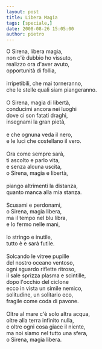 ```yaml
---
layout: post
title: Libera Magia
tags: [speciale,]
date: 2008-08-26 15:05:00
author: pietro
---
```

O Sirena, libera magia,<br/>non c'è dubbio ho vissuto,<br/>realizzo ora d'aver avuto,<br/>opportunità di follia,<br/><br/>irripetibili, che mai torneranno,<br/>che le stelle quali siam piangeranno.<br/><br/>O Sirena, magia di libertà,<br/>conducimi ancora nei luoghi<br/>dove ci son fatati draghi,<br/>insegnami la gran pietà,<br/><br/>e che ognuna veda il nero,<br/>e le luci che costellano il vero.<br/><br/>Ora come sempre sarà,<br/>ti ascolto e parlo vita,<br/>e senza alcuna uscita,<br/>o Sirena, magia e libertà,<br/><br/>piango altrimenti la distanza,<br/>quanto manca alla mia stanza.<br/><br/>Scusami e perdonami,<br/>o Sirena, magia libera,<br/>ma il tempo nel blu libra,<br/>e lo fermo nelle mani,<br/><br/>lo stringo e inutile,<br/>tutto è e sarà futile.<br/><br/>Solcando le vitree pupille<br/>del nostro oceano ventoso,<br/>ogni sguardo riflette ritroso,<br/>il sale sprizza plasma e scintille,<br/>dopo l'occhio del ciclone<br/>ecco in vista un simile nemico,<br/>solitudine, un solitario eco,<br/>fragile come coda di pavone.<br/><br/>Oltre al mare c'è solo altra acqua,<br/>oltre alla terra infinito nulla,<br/>e oltre ogni cosa giace il niente,<br/>ma noi siamo nel tutto una sfera,<br/>o Sirena, magia libera.
